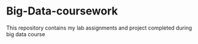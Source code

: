 # Big-Data-coursework
This repository contains my lab assignments and project completed during big data course

